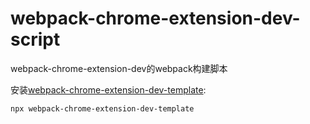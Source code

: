 # webpack-chrome-extension-dev-script

webpack-chrome-extension-dev的webpack构建脚本

安装[webpack-chrome-extension-dev-template](https://github.com/HuPeng333/webpack-chrome-extension-dev-template):
```shell
npx webpack-chrome-extension-dev-template
```
